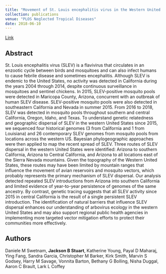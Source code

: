 ```yaml
---
title: "Movement of St. Louis encephalitis virus in the Western United States, 2014-2018"
collection: publications
venue: "PLOS Neglected Tropical Diseases"
date: 2018-06-10
---
```

[Link](https://journals.plos.org/plosntds/article?id=10.1371/journal.pntd.0008343)

## Abstract
St. Louis encephalitis virus (SLEV) is a flavivirus that circulates in an enzootic cycle between birds and mosquitoes and can also infect humans to cause febrile disease and sometimes encephalitis. Although SLEV is endemic to the United States, no activity was detected in California during the years 2004 through 2014, despite continuous surveillance in mosquitoes and sentinel chickens. In 2015, SLEV-positive mosquito pools were detected in Maricopa County, Arizona, concurrent with an outbreak of human SLEV disease. SLEV-positive mosquito pools were also detected in southeastern California and Nevada in summer 2015. From 2016 to 2018, SLEV was detected in mosquito pools throughout southern and central California, Oregon, Idaho, and Texas. To understand genetic relatedness and geographic dispersal of SLEV in the western United States since 2015, we sequenced four historical genomes (3 from California and 1 from Louisiana) and 26 contemporary SLEV genomes from mosquito pools from locations across the western US. Bayesian phylogeographic approaches were then applied to map the recent spread of SLEV. Three routes of SLEV dispersal in the western United States were identified: Arizona to southern California, Arizona to Central California, and Arizona to all locations east of the Sierra Nevada mountains. Given the topography of the Western United States, these routes may have been limited by mountain ranges that influence the movement of avian reservoirs and mosquito vectors, which probably represents the primary mechanism of SLEV dispersal. Our analysis detected repeated SLEV introductions from Arizona into southern California and limited evidence of year-to-year persistence of genomes of the same ancestry. By contrast, genetic tracing suggests that all SLEV activity since 2015 in central California is the result of a single persistent SLEV introduction. The identification of natural barriers that influence SLEV dispersal enhances our understanding of arbovirus ecology in the western United States and may also support regional public health agencies in implementing more targeted vector mitigation efforts to protect their communities more effectively.
## Authors

Daniele M Swetnam, **Jackson B Stuart**, Katherine Young, Payal D Maharaj, Ying Fang, Sandra Garcia, Christopher M Barker, Kirk Smith, Marvin S Godsey, Harry M Savage, Vonnita Barton, Bethany G Bolling, Nisha Duggal, Aaron C Brault, Lark L Coffey
